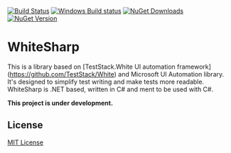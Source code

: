 [![Build Status](https://travis-ci.org/ilya-murzinov/WhiteSharp.svg?branch=master)](https://travis-ci.org/ilya-murzinov/WhiteSharp)
[![Windows Build status](https://ci.appveyor.com/api/projects/status/github/ilya-murzinov/whitesharp?branch=master&svg=true)](https://ci.appveyor.com/project/ilya-murzinov/whitesharp/branch/master)
[![NuGet Downloads](https://img.shields.io/nuget/dt/WhiteSharp.svg)](https://www.nuget.org/packages/WhiteSharp) 
[![NuGet Version](https://img.shields.io/nuget/v/WhiteSharp.svg)](https://www.nuget.org/packages/WhiteSharp)

WhiteSharp
==========

This is a library based on [TestStack.White UI automation framework] (https://github.com/TestStack/White) and Microsoft UI Automation library. It's designed to simplify test writing and make tests more readable. WhiteSharp is .NET based, written in C# and ment to be used with C#.

**This project is under development.**

License
-------

[MIT License](LICENSE.txt)

